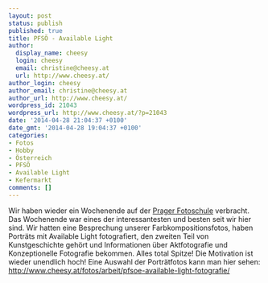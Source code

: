 ```yaml
---
layout: post
status: publish
published: true
title: PFSÖ - Available Light
author:
  display_name: cheesy
  login: cheesy
  email: christine@cheesy.at
  url: http://www.cheesy.at/
author_login: cheesy
author_email: christine@cheesy.at
author_url: http://www.cheesy.at/
wordpress_id: 21043
wordpress_url: http://www.cheesy.at/?p=21043
date: '2014-04-28 21:04:37 +0100'
date_gmt: '2014-04-28 19:04:37 +0100'
categories:
- Fotos
- Hobby
- Österreich
- PFSÖ
- Available Light
- Kefermarkt
comments: []
---
```

Wir haben wieder ein Wochenende auf der [Prager Fotoschule](http://www.pfsoe.at/home/) verbracht. Das Wochenende war eines der interessantesten und besten seit wir hier sind. Wir hatten eine Besprechung unserer Farbkompositionsfotos, haben Porträts mit Available Light fotografiert, den zweiten Teil von Kunstgeschichte gehört und Informationen über Aktfotografie und Konzeptionelle Fotografie bekommen. Alles total Spitze! Die Motivation ist wieder unendlich hoch!
Eine Auswahl der Porträtfotos kann man hier sehen:
http://www.cheesy.at/fotos/arbeit/pfsoe-available-light-fotografie/
